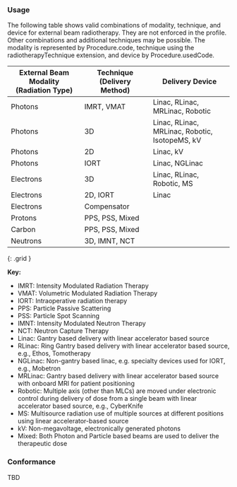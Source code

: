 
### Usage

The following table shows valid combinations of modality, technique, and device for external beam radiotherapy. They are not enforced in the profile. Other combinations and additional techniques may be possible. The modality is represented by Procedure.code, technique using the radiotherapyTechnique extension, and device by Procedure.usedCode.

| **External Beam Modality (Radiation Type)** | **Technique (Delivery Method)** | **Delivery Device**                            |
| ------------------------------------------- | ------------------------------- | ---------------------------------------------- |
| Photons                                     | IMRT, VMAT                      | Linac, RLinac, MRLinac, Robotic                |
| Photons                                     | 3D                              | Linac, RLinac, MRLinac, Robotic, IsotopeMS, kV |
| Photons                                     | 2D                              | Linac, kV                                      |
| Photons                                     | IORT                            | Linac, NGLinac                                 |
| Electrons                                   | 3D                              | Linac, RLinac, Robotic, MS                     |
| Electrons                                   | 2D, IORT                        | Linac                                          |
| Electrons                                   | Compensator                     |                                                |
| Protons                                     | PPS, PSS, Mixed                 |                                                |
| Carbon                                      | PPS, PSS, Mixed                 |                                                |
| Neutrons                                    | 3D, IMNT, NCT                   |                                                |
{: .grid }

**Key:**

* IMRT: Intensity Modulated Radiation Therapy
* VMAT: Volumetric Modulated Radiation Therapy
* IORT: Intraoperative radiation therapy
* PPS: Particle Passive Scattering
* PSS: Particle Spot Scanning
* IMNT: Intensity Modulated Neutron Therapy
* NCT: Neutron Capture Therapy
* Linac: Gantry based delivery with linear accelerator based source
* RLinac: Ring Gantry based delivery with linear accelerator based source, e.g., Ethos, Tomotherapy
* NGLinac: Non-gantry based linac, e.g. specialty devices used for IORT, e.g., Mobetron
* MRLinac: Gantry based delivery with linear accelerator based source with onboard MRI for patient positioning
* Robotic: Multiple axis (other than MLCs) are moved under electronic control during delivery of dose from a single beam with linear accelerator based source, e.g., CyberKnife
* MS: Multisource radiation use of multiple sources at different positions using linear accelerator-based source
* kV: Non-megavoltage, electronically generated photons
* Mixed: Both Photon and Particle based beams are used to deliver the therapeutic dose

### Conformance

TBD

<br>
